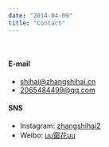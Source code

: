 ```yaml
---
date: "2014-04-09"
title: "Contact"
---
```

<br>

#### E-mail
* shihai@zhangshihai.cn
* 2065484499@qq.com
#### SNS
* Instagram: [zhangshihai2](https://www.instagram.com/zhangshihai2/)
* Weibo: [uu窗花uu](https://weibo.com/u/7811476668)